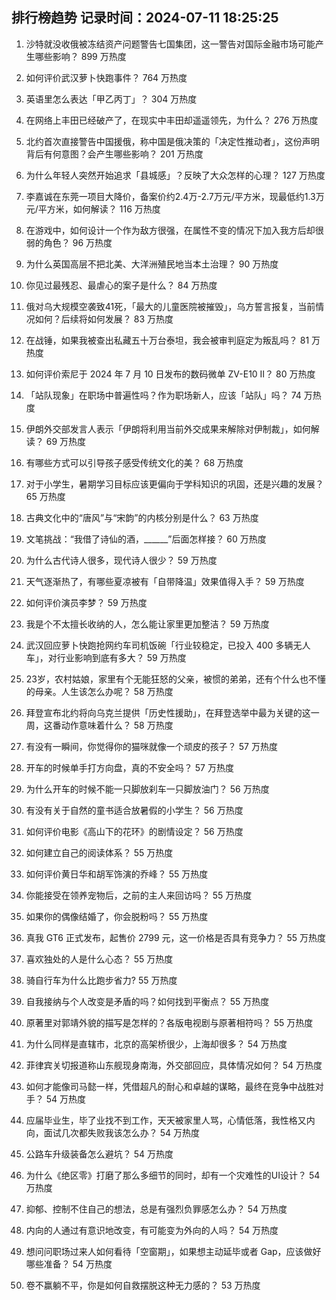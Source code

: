 
## 排行榜趋势 记录时间：2024-07-11 18:25:25
  
  1. 沙特就没收俄被冻结资产问题警告七国集团，这一警告对国际金融市场可能产生哪些影响？ 899 万热度
    
  2. 如何评价武汉萝卜快跑事件？ 764 万热度
    
  3. 英语里怎么表达「甲乙丙丁」？ 304 万热度
    
  4. 在网络上丰田已经破产了，在现实中丰田却遥遥领先，为什么？ 276 万热度
    
  5. 北约首次直接警告中国援俄，称中国是俄决策的「决定性推动者」，这份声明背后有何意图？会产生哪些影响？ 201 万热度
    
  6. 为什么年轻人突然开始追求「县城感」？反映了大众怎样的心理？ 127 万热度
    
  7. 李嘉诚在东莞一项目大降价，备案价约2.4万-2.7万元/平方米，现最低约1.3万元/平方米，如何解读？ 116 万热度
    
  8. 在游戏中，如何设计一个作为敌方很强，在属性不变的情况下加入我方后却很弱的角色？ 96 万热度
    
  9. 为什么英国高层不把北美、大洋洲殖民地当本土治理？ 90 万热度
    
  10. 你见过最残忍、最虐心的案子是什么？ 84 万热度
    
  11. 俄对乌大规模空袭致41死，「最大的儿童医院被摧毁」，乌方誓言报复，当前情况如何？后续将如何发展？ 83 万热度
    
  12. 在战锤，如果我被查出私藏五十万台泰坦，我会被审判庭定为叛乱吗？ 81 万热度
    
  13. 如何评价索尼于 2024 年 7 月 10 日发布的数码微单 ZV-E10 II？ 80 万热度
    
  14. 「站队现象」在职场中普遍性吗？作为职场新人，应该「站队」吗？ 74 万热度
    
  15. 伊朗外交部发言人表示「伊朗将利用当前外交成果来解除对伊制裁」，如何解读？ 69 万热度
    
  16. 有哪些方式可以引导孩子感受传统文化的美？ 68 万热度
    
  17. 对于小学生，暑期学习目标应该更偏向于学科知识的巩固，还是兴趣的发展？ 65 万热度
    
  18. 古典文化中的“唐风”与“宋韵”的内核分别是什么？ 63 万热度
    
  19. 文笔挑战：“我借了诗仙的酒，______”后面怎样接？ 60 万热度
    
  20. 为什么古代诗人很多，现代诗人很少？ 59 万热度
    
  21. 天气逐渐热了，有哪些夏凉被有「自带降温」效果值得入手？ 59 万热度
    
  22. 如何评价演员李梦？ 59 万热度
    
  23. 我是个不太擅长收纳的人，怎么能让家里更加整洁？ 59 万热度
    
  24. 武汉回应萝卜快跑抢网约车司机饭碗「行业较稳定，已投入 400 多辆无人车」，对行业影响到底有多大？ 59 万热度
    
  25. 23岁，农村姑娘，家里有个无能狂怒的父亲，被惯的弟弟，还有个什么也不懂的母亲。人生该怎么办呢？ 58 万热度
    
  26. 拜登宣布北约将向乌克兰提供「历史性援助」，在拜登选举中最为关键的这一周，这番动作意味着什么？ 58 万热度
    
  27. 有没有一瞬间，你觉得你的猫咪就像一个顽皮的孩子？ 57 万热度
    
  28. 开车的时候单手打方向盘，真的不安全吗？ 57 万热度
    
  29. 为什么开车的时候不能一只脚放刹车一只脚放油门？ 56 万热度
    
  30. 有没有关于自然的童书适合放暑假的小学生？ 56 万热度
    
  31. 如何评价电影《高山下的花环》的剧情设定？ 56 万热度
    
  32. 如何建立自己的阅读体系？ 55 万热度
    
  33. 如何评价黄日华和胡军饰演的乔峰？ 55 万热度
    
  34. 你能接受在领养宠物后，之前的主人来回访吗？ 55 万热度
    
  35. 如果你的偶像结婚了，你会脱粉吗？ 55 万热度
    
  36. 真我 GT6 正式发布，起售价 2799 元，这一价格是否具有竞争力？ 55 万热度
    
  37. 喜欢独处的人是什么心态？ 55 万热度
    
  38. 骑自行车为什么比跑步省力? 55 万热度
    
  39. 自我接纳与个人改变是矛盾的吗？如何找到平衡点？ 55 万热度
    
  40. 原著里对郭靖外貌的描写是怎样的？各版电视剧与原著相符吗？ 55 万热度
    
  41. 为什么同样是直辖市，北京的高架桥很少，上海却很多？ 54 万热度
    
  42. 菲律宾关切报道称山东舰现身南海，外交部回应，具体情况如何？ 54 万热度
    
  43. 如何才能像司马懿一样，凭借超凡的耐心和卓越的谋略，最终在竞争中战胜对手？ 54 万热度
    
  44. 应届毕业生，毕了业找不到工作，天天被家里人骂，心情低落，我性格又内向，面试几次都失败我该怎么办？ 54 万热度
    
  45. 公路车升级装备怎么避坑？ 54 万热度
    
  46. 为什么《绝区零》打磨了那么多细节的同时，却有一个灾难性的UI设计？ 54 万热度
    
  47. 抑郁、控制不住自己的想法，总是有强烈负罪感怎么办？ 54 万热度
    
  48. 内向的人通过有意识地改变，有可能变为外向的人吗？ 54 万热度
    
  49. 想问问职场过来人如何看待「空窗期」，如果想主动延毕或者 Gap，应该做好哪些准备？ 54 万热度
    
  50. 卷不赢躺不平，你是如何自救摆脱这种无力感的？ 53 万热度
    